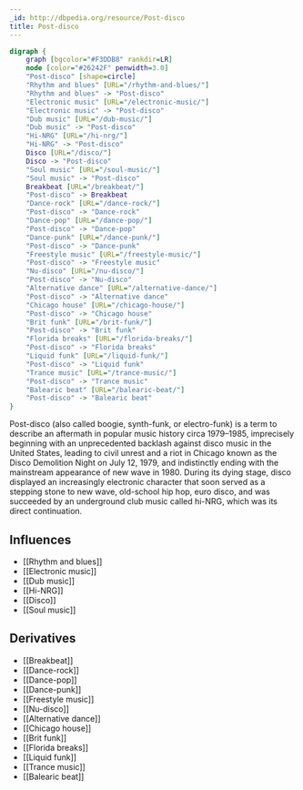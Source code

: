 ```yaml
---
_id: http://dbpedia.org/resource/Post-disco
title: Post-disco
---
```


```dot
digraph {
	graph [bgcolor="#F3DDB8" rankdir=LR]
	node [color="#26242F" penwidth=3.0]
	"Post-disco" [shape=circle]
	"Rhythm and blues" [URL="/rhythm-and-blues/"]
	"Rhythm and blues" -> "Post-disco"
	"Electronic music" [URL="/electronic-music/"]
	"Electronic music" -> "Post-disco"
	"Dub music" [URL="/dub-music/"]
	"Dub music" -> "Post-disco"
	"Hi-NRG" [URL="/hi-nrg/"]
	"Hi-NRG" -> "Post-disco"
	Disco [URL="/disco/"]
	Disco -> "Post-disco"
	"Soul music" [URL="/soul-music/"]
	"Soul music" -> "Post-disco"
	Breakbeat [URL="/breakbeat/"]
	"Post-disco" -> Breakbeat
	"Dance-rock" [URL="/dance-rock/"]
	"Post-disco" -> "Dance-rock"
	"Dance-pop" [URL="/dance-pop/"]
	"Post-disco" -> "Dance-pop"
	"Dance-punk" [URL="/dance-punk/"]
	"Post-disco" -> "Dance-punk"
	"Freestyle music" [URL="/freestyle-music/"]
	"Post-disco" -> "Freestyle music"
	"Nu-disco" [URL="/nu-disco/"]
	"Post-disco" -> "Nu-disco"
	"Alternative dance" [URL="/alternative-dance/"]
	"Post-disco" -> "Alternative dance"
	"Chicago house" [URL="/chicago-house/"]
	"Post-disco" -> "Chicago house"
	"Brit funk" [URL="/brit-funk/"]
	"Post-disco" -> "Brit funk"
	"Florida breaks" [URL="/florida-breaks/"]
	"Post-disco" -> "Florida breaks"
	"Liquid funk" [URL="/liquid-funk/"]
	"Post-disco" -> "Liquid funk"
	"Trance music" [URL="/trance-music/"]
	"Post-disco" -> "Trance music"
	"Balearic beat" [URL="/balearic-beat/"]
	"Post-disco" -> "Balearic beat"
}
```

Post-disco (also called boogie, synth-funk, or electro-funk) is a term to describe an aftermath in popular music history circa 1979–1985, imprecisely beginning with an unprecedented backlash against disco music in the United States, leading to civil unrest and a riot in Chicago known as the Disco Demolition Night on July 12, 1979, and indistinctly ending with the mainstream appearance of new wave in 1980. During its dying stage, disco displayed an increasingly electronic character that soon served as a stepping stone to new wave, old-school hip hop, euro disco, and was succeeded by an underground club music called hi-NRG, which was its direct continuation.

## Influences
- [[Rhythm and blues]]
- [[Electronic music]]
- [[Dub music]]
- [[Hi-NRG]]
- [[Disco]]
- [[Soul music]]

## Derivatives
- [[Breakbeat]]
- [[Dance-rock]]
- [[Dance-pop]]
- [[Dance-punk]]
- [[Freestyle music]]
- [[Nu-disco]]
- [[Alternative dance]]
- [[Chicago house]]
- [[Brit funk]]
- [[Florida breaks]]
- [[Liquid funk]]
- [[Trance music]]
- [[Balearic beat]]
